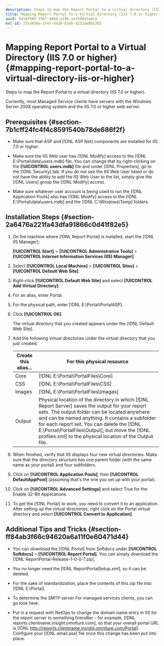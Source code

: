 ```yaml
---
description: Steps to map the Report Portal to a virtual directory (IIS 7.0 or higher).
title: Mapping Report Portal to a Virtual Directory (IIS 7.0 or higher)
uuid: 9d18fb85-f9d7-48b6-a19b-1e7b68a5adca
exl-id: 2fa3439a-1fe5-4a20-83db-d233ae8b5263
---
```

# Mapping Report Portal to a Virtual Directory (IIS 7.0 or higher){#mapping-report-portal-to-a-virtual-directory-iis-or-higher}

Steps to map the Report Portal to a virtual directory (IIS 7.0 or higher).

Currently, most Managed Service clients have servers with the Windows Server 2008 operating system and the IIS 7.0 or higher web server.

## Prerequisites {#section-7b1cff24fc4f4c8591540b78de686f2f}

* Make sure that ASP and [!DNL ASP.Net] components are installed for IIS 7.0 or higher. 
* Make sure the IIS Web user has [!DNL Modify] access to the [!DNL E:\Portal\data\users.mdb] file. You can change that by right-clicking on the **[!UICONTROL users.mdb]** file and under [!DNL Properties], go to the [!DNL Security] tab. If you do not see the IIS Web User listed or do not have the ability to add the IIS Web User to the list, simply give the [!DNL Users] group the [!DNL Modify] access. 

* Make sure whatever user account is being used to run the [!DNL Application Pools] also has [!DNL Modify] access to the [!DNL E:\Portal\data\users.mdb] and the [!DNL C:\Windows\Temp\] folders.

## Installation Steps {#section-2a6476a221fa43dfa91866c0d41f82e5}

1. On the machine where [!DNL Report Portal] is installed, start the [!DNL IIS Manager]:

   **[!UICONTROL Start]** > **[!UICONTROL Administrative Tools]** > **[!UICONTROL Internet Information Services (IIS) Manager]**. 

1. Select **[!UICONTROL Local Machine]** > **[!UICONTROL Sites]** > **[!UICONTROL Default Web Site]**. 

1. Right-click **[!UICONTROL Default Web Site]** and select **[!UICONTROL Add Virtual Directory]**. 

1. For an alias, enter Portal. 
1. For the physical path, enter [!DNL E:\Portal\PortalASP]. 
1. Click **[!UICONTROL OK]**.

   The virtual directory that you created appears under the [!DNL Default Web Site]. 

1. Add the following virtual directories under the virtual directory that you just created. 

   |  Create this alias...  | For this physical resource  |
   |---|---|
   |  Core  | [!DNL E:\Portal\PortalFiles\Core]  |
   |  CSS  | [!DNL E:\Portal\PortalFiles\CSS]  |
   |  Images  | [!DNL E:\Portal\PortalFiles\Images]  |
   |  Output  |Physical location of the directory in which [!DNL Report Server] saves the output for your report sets. The output folder can be located anywhere and can be named anything. It contains a subfolder for each report set. You can delete the [!DNL E:\Portal\PortalFiles\Output], but move the [!DNL profiles.xml] to the physical location of the Output file.  |

1. When finished, verify that IIS displays four new virtual directories. Make sure that the directory structure has one parent folder (with the same name as your portal) and four subfolders. 
1. Click on **[!UICONTROL Application Pools]**, then **[!UICONTROL DefaultAppPool]** (assuming that's the one you set up with your portal). 

1. Click on **[!UICONTROL Advanced Settings]** and select True for the Enable 32-Bit Applications. 
1. To get the [!DNL Portal] to work, you need to convert it to an application. After setting up the virtual directories, right click on the Portal virtual directory and select **[!UICONTROL Convert to Application]**.

## Additional Tips and Tricks {#section-ff84ab3f66c94620a6a11f0e60471d44}

* You can download the [!DNL Portal] from Softdocs under **[!UICONTROL Softdocs]** > **[!UICONTROL Report Portal]**. You can simply download the [!DNL ReportPortal-Release-1-0-0-7.zip]. 

* You no longer need the [!DNL ReportPortalSetup.xml], so it can be deleted. 
* For the sake of standardization, place the contents of this zip file into [!DNL E:\Portal]. 
* To determine the SMTP server For managed services clients, you can go look here. 
* Put in a request with NetOps to change the domain name entry in IIS for the report server to something friendlier - for example, [!DNL reports.clientname.insight.omniture.com], so that your overall portal URL is [!DNL http://reports.clientname.insight.omniture.com/Portal]. Configure your [!DNL email.asa] file once this change has been put into place.
